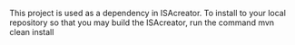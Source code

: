 This project is used as a dependency in ISAcreator. To install to your local repository so that you may build the ISAcreator, run the command mvn clean install

